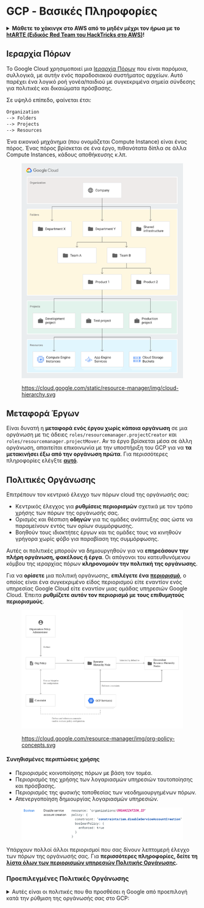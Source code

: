 # GCP - Βασικές Πληροφορίες

<details>

<summary><strong>Μάθετε το χάκινγκ στο AWS από το μηδέν μέχρι τον ήρωα με το</strong> <a href="https://training.hacktricks.xyz/courses/arte"><strong>htARTE (Ειδικός Red Team του HackTricks στο AWS)</strong></a><strong>!</strong></summary>

Άλλοι τρόποι υποστήριξης του HackTricks:

* Αν θέλετε να δείτε την **εταιρεία σας να διαφημίζεται στο HackTricks** ή να **κατεβάσετε το HackTricks σε μορφή PDF** ελέγξτε τα [**ΣΧΕΔΙΑ ΣΥΝΔΡΟΜΗΣ**](https://github.com/sponsors/carlospolop)!
* Αποκτήστε το [**επίσημο PEASS & HackTricks swag**](https://peass.creator-spring.com)
* Ανακαλύψτε την [**Οικογένεια PEASS**](https://opensea.io/collection/the-peass-family), τη συλλογή μας από αποκλειστικά [**NFTs**](https://opensea.io/collection/the-peass-family)
* **Εγγραφείτε στη** 💬 [**ομάδα Discord**](https://discord.gg/hRep4RUj7f) ή στη [**ομάδα telegram**](https://t.me/peass) ή **ακολουθήστε** μας στο **Twitter** 🐦 [**@hacktricks\_live**](https://twitter.com/hacktricks\_live)**.**
* **Μοιραστείτε τα χάκινγκ κόλπα σας υποβάλλοντας PRs στα** [**HackTricks**](https://github.com/carlospolop/hacktricks) και [**HackTricks Cloud**](https://github.com/carlospolop/hacktricks-cloud) αποθετήρια στο GitHub.

</details>

## **Ιεραρχία Πόρων**

Το Google Cloud χρησιμοποιεί μια [Ιεραρχία Πόρων](https://cloud.google.com/resource-manager/docs/cloud-platform-resource-hierarchy) που είναι παρόμοια, συλλογικά, με αυτήν ενός παραδοσιακού συστήματος αρχείων. Αυτό παρέχει ένα λογικό ροή γονέα/παιδιού με συγκεκριμένα σημεία σύνδεσης για πολιτικές και δικαιώματα πρόσβασης.

Σε υψηλό επίπεδο, φαίνεται έτσι:
```
Organization
--> Folders
--> Projects
--> Resources
```
Ένα εικονικό μηχάνημα (που ονομάζεται Compute Instance) είναι ένας πόρος. Ένας πόρος βρίσκεται σε ένα έργο, πιθανότατα δίπλα σε άλλα Compute Instances, κάδους αποθήκευσης κ.λπ.

<figure><img src="../../../.gitbook/assets/image (1) (1) (1).png" alt=""><figcaption><p><a href="https://cloud.google.com/static/resource-manager/img/cloud-hierarchy.svg">https://cloud.google.com/static/resource-manager/img/cloud-hierarchy.svg</a></p></figcaption></figure>

## **Μεταφορά Έργων**

Είναι δυνατή η **μεταφορά ενός έργου χωρίς κάποια οργάνωση** σε μια οργάνωση με τις άδειες `roles/resourcemanager.projectCreator` και `roles/resourcemanager.projectMover`. Αν το έργο βρίσκεται μέσα σε άλλη οργάνωση, απαιτείται επικοινωνία με την υποστήριξη του GCP για να **τα μετακινήσει έξω από την οργάνωση πρώτα**. Για περισσότερες πληροφορίες ελέγξτε [**αυτό**](https://medium.com/google-cloud/migrating-a-project-from-one-organization-to-another-gcp-4b37a86dd9e6).

## **Πολιτικές Οργάνωσης**

Επιτρέπουν τον κεντρικό έλεγχο των πόρων cloud της οργάνωσής σας:

* Κεντρικός έλεγχος για **ρυθμίσεις περιορισμών** σχετικά με τον τρόπο χρήσης των πόρων της οργάνωσής σας.
* Ορισμός και θέσπιση **οδηγών** για τις ομάδες ανάπτυξης σας ώστε να παραμείνουν εντός των ορίων συμμόρφωσης.
* Βοηθούν τους ιδιοκτήτες έργων και τις ομάδες τους να κινηθούν γρήγορα χωρίς φόβο για παραβίαση της συμμόρφωσης.

Αυτές οι πολιτικές μπορούν να δημιουργηθούν για να **επηρεάσουν την πλήρη οργάνωση, φακέλους ή έργα**. Οι απόγονοι του κατευθυνόμενου κόμβου της ιεραρχίας πόρων **κληρονομούν την πολιτική της οργάνωσης**.

Για να **ορίσετε** μια πολιτική οργάνωσης, **επιλέγετε ένα** [**περιορισμό**](https://cloud.google.com/resource-manager/docs/organization-policy/overview#constraints), ο οποίος είναι ένα συγκεκριμένο είδος περιορισμού είτε εναντίον ενός υπηρεσίας Google Cloud είτε εναντίον μιας ομάδας υπηρεσιών Google Cloud. Έπειτα **ρυθμίζετε αυτόν τον περιορισμό με τους επιθυμητούς περιορισμούς**.

<figure><img src="../../../.gitbook/assets/image (217).png" alt=""><figcaption><p><a href="https://cloud.google.com/resource-manager/img/org-policy-concepts.svg">https://cloud.google.com/resource-manager/img/org-policy-concepts.svg</a></p></figcaption></figure>

#### Συνηθισμένες περιπτώσεις χρήσης <a href="#common_use_cases" id="common_use_cases"></a>

* Περιορισμός κοινοποίησης πόρων με βάση τον τομέα.
* Περιορισμός της χρήσης των λογαριασμών υπηρεσιών ταυτοποίησης και πρόσβασης.
* Περιορισμός της φυσικής τοποθεσίας των νεοδημιουργημένων πόρων.
* Απενεργοποίηση δημιουργίας λογαριασμών υπηρεσιών.

<figure><img src="../../../.gitbook/assets/image (172).png" alt=""><figcaption></figcaption></figure>

Υπάρχουν πολλοί άλλοι περιορισμοί που σας δίνουν λεπτομερή έλεγχο των πόρων της οργάνωσής σας. Για **περισσότερες πληροφορίες, δείτε τη** [**λίστα όλων των περιορισμών υπηρεσιών Πολιτικής Οργάνωσης**](https://cloud.google.com/resource-manager/docs/organization-policy/org-policy-constraints)**.**

### **Προεπιλεγμένες Πολιτικές Οργάνωσης**

<details>

<summary>Αυτές είναι οι πολιτικές που θα προσθέσει η Google από προεπιλογή κατά την ρύθμιση της οργάνωσής σας στο GCP:</summary>

**Πολιτικές Διαχείρισης Πρόσβασης**

* **Περιορισμός επαφών με περιορισμένο τομέα:** Αποτρέπει την προσθήκη χρηστών στις Βασικές Επαφές έξω από τους καθορισμένους τομείς σας. Αυτό περιορίζει τις Βασικές Επαφές ώστε να επιτρέπουν μόνο διαχειριζόμενες ταυτότητες χρηστών στους επιλεγμένους τομείς σας να λαμβάνουν ειδοποιήσεις πλατφόρμας.
* **Περιορισμός κοινοποίησης με περιορισμένο τομέα:** Αποτρέπει την προσθήκη χρηστών σε πολιτικές IAM έξω από τους καθορισμένους τομείς σας. Αυτό περιορίζει τις πολιτικές IAM ώστε να επιτρέπουν μόνο διαχειριζόμενες ταυτότητες χρηστών στους επιλεγμένους τομείς σας να έχουν πρόσβαση σε πόρους μέσα σε αυτήν την οργάνωση.
* **Αποτροπή δημόσιας πρόσβασης:** Αποτρέπει τα κάδοι αποθήκευσης Cloud Storage από το να εκτίθενται στο κοινό. Αυτό εξασφαλίζει ότι ένας προγραμματιστής δεν μπορεί να ρυθμίσει τους κάδους αποθήκευσης Cloud Storage να έχουν μη εξουσιοδοτημένη πρόσβαση στο διαδίκτυο.
* **Ομοιόμορφη πρόσβαση σε επίπεδο κάδου:** Αποτρέπει τις λίστες ελέγχου πρόσβασης σε επίπεδο αντικειμένου (ACLs) στους κάδους αποθήκευσης Cloud Storage. Αυτό απλοποιεί τη διαχείριση της πρόσβασης εφαρμόζοντας συνεπώς πολιτικές IAM σε όλα τα αντικείμενα στους κάδους αποθήκευσης Cloud Storage.
* **Απαιτεί σύνδεση OS:** Τα VM που δημιουργούνται σε νέα έργα θα έχουν ενεργοποιημένη τη σύνδεση OS. Αυτό σας επιτρέπει να διαχειρίζεστε την πρόσβαση SSH στα παραδείγματά σας χρησιμοποιώντας το IAM χωρίς την ανάγκη δημιουργίας και διαχείρισης μεμονωμένων κλειδιών SSH.

**Επιπλέον πολιτικές ασφαλείας για λογαριασμούς υπηρεσιών**

* **Απενεργοποίηση αυτόματων χορηγήσεων IAM**: Αποτρέπει τους προεπιλεγμένους λογαριασμούς υπηρεσιών App Engine και Compute Engine από το να χορηγούν αυτόματα τον ρόλο Editor IAM σε ένα έργο κατά τη δημιουργία. Αυτό εξασφαλίζει ότι οι λογαριασμοί υπηρεσιών δεν λαμβάνουν υπερβολικά επιτρεπτικούς ρόλους IAM κατά τη δημιουργία.
* **Απενεργοποίηση δημιουργίας κλειδιών λογαριασμών υπηρεσιών**: Αποτρέπει τη δημιουργία δημόσιων κλειδιών λογαριασμών υπηρεσιών. Αυτό βοηθά στη μείωση του κινδύνου εκθέσεως μόνιμων διαπιστευτηρίων.
* **Απενεργοποίηση μεταφόρτωσης κλειδιών λογαριασμών υπηρεσιών**: Αποτρέπει τη μεταφόρτωση δημόσιων κλειδιών λογαριασμών υπηρεσιών. Αυτό βοηθά στη μείωση του κινδύνου διαρροής ή επαναχρησιμοποίησης υλικού κλειδιών.

**Πολιτικές διαμόρφωσης ασφαλούς δικτύου VPC**

* **Ορισμός επιτρεπόμενων εξωτερικών IP για παραδείγματα VM**: Αποτρέπει τη δημιουργία παραδειγμάτων Compute με δημόσια IP, τα
## Χρήστες <a href="#default-credentials" id="default-credentials"></a>

Στο **GCP console** δεν υπάρχει διαχείριση **Χρηστών ή Ομάδων**, αυτό γίνεται στο **Google Workspace**. Ωστόσο, μπορείτε να συγχρονίσετε έναν διαφορετικό πάροχο ταυτότητας στο Google Workspace.

Μπορείτε να έχετε πρόσβαση στους **χρήστες και τις ομάδες του Workspace** στο [**https://admin.google.com**](https://admin.google.com/).

Το **MFA** μπορεί να είναι **υποχρεωτικό** για τους χρήστες του Workspace, ωστόσο, ένας **επιτιθέμενος** θα μπορούσε να χρησιμοποιήσει ένα τοκέν για πρόσβαση στο GCP **μέσω της γραμμής εντολών χωρίς προστασία MFA** (θα προστατεύεται από MFA μόνο όταν ο χρήστης συνδεθεί για να το δημιουργήσει: `gcloud auth login`).

## Ομάδες

Όταν δημιουργείται μια οργάνωση, συνιστάται **ιδιαίτερα** η δημιουργία ορισμένων ομάδων. Εάν διαχειρίζεστε οποιαδήποτε από αυτές, ενδέχεται να έχετε διαρρεύσει όλη ή σημαντικό μέρος της οργάνωσης:

<table data-header-hidden><thead><tr><th width="299.3076923076923"></th><th></th></tr></thead><tbody><tr><td><strong>Ομάδα</strong></td><td><strong>Λειτουργία</strong></td></tr><tr><td><strong><code>gcp-organization-admins</code></strong><br><em>(απαιτούνται ομάδες ή ατομικοί λογαριασμοί για τον έλεγχο)</em></td><td>Διαχείριση οποιουδήποτε πόρου που ανήκει στην οργάνωση. Αναθέστε αυτόν τον ρόλο με σύνεση. Οι διαχειριστές οργανισμού έχουν πρόσβαση σε όλους τους πόρους του Google Cloud σας. Εναλλακτικά, επειδή αυτή η λειτουργία είναι υψηλά προνομιούχα, σκεφτείτε τη χρήση ατομικών λογαριασμών αντί για τη δημιουργία ομάδας.</td></tr><tr><td><strong><code>gcp-network-admins</code></strong><br><em>(απαιτούνται για έλεγχο)</em></td><td>Δημιουργία δικτύων, υποδικτύων, κανόνων του τοίχου προστασίας και συσκευών δικτύου όπως Cloud Router, Cloud VPN και cloud load balancers.</td></tr><tr><td><strong><code>gcp-billing-admins</code></strong><br><em>(απαιτούνται για έλεγχο)</em></td><td>Ρύθμιση λογαριασμών χρέωσης και παρακολούθηση της χρήσης τους.</td></tr><tr><td><strong><code>gcp-developers</code></strong><br><em>(απαιτούνται για έλεγχο)</em></td><td>Σχεδίαση, κωδικοποίηση και δοκιμή εφαρμογών.</td></tr><tr><td><strong><code>gcp-security-admins</code></strong><br></td><td>Καθιερώντας και διαχειρίζοντας πολιτικές ασφαλείας για ολόκληρο τον οργανισμό, συμπεριλαμβανομένης της διαχείρισης πρόσβασης και των <a href="https://cloud.google.com/resource-manager/docs/organization-policy/org-policy-constraints">περιορισμών πολιτικής οργάνωσης</a>. Δείτε τον <a href="https://cloud.google.com/architecture/security-foundations/authentication-authorization#users_and_groups">οδηγό θεμελίων ασφαλείας του Google Cloud</a> για περισσότερες πληροφορίες σχετικά με τον σχεδιασμό της υποδομής ασφαλείας του Google Cloud σας.</td></tr><tr><td><strong><code>gcp-devops</code></strong></td><td>Δημιουργία ή διαχείριση ακριβών αγωγών που υποστηρίζουν συνεχή ολοκλήρωση και παράδοση, παρακολούθηση και παροχή συστημάτων.</td></tr><tr><td><strong><code>gcp-logging-admins</code></strong></td><td></td></tr><tr><td><strong><code>gcp-logging-viewers</code></strong></td><td></td></tr><tr><td><strong><code>gcp-monitor-admins</code></strong></td><td></td></tr><tr><td><strong><code>gcp-billing-viewer</code></strong><br><em>(πλέον όχι από προεπιλογή)</em></td><td>Παρακολούθηση των δαπανών σε έργα. Τα τυπικά μέλη είναι μέρος της ομάδας οικονομικών.</td></tr><tr><td><strong><code>gcp-platform-viewer</code></strong><br><em>(πλέον όχι από προεπιλογή)</em></td><td>Αναθεώρηση πληροφοριών πόρων σε ολόκληρο τον οργανισμό Google Cloud.</td></tr><tr><td><strong><code>gcp-security-reviewer</code></strong><br><em>(πλέον όχι από προεπιλογή)</em></td><td>Αναθεώρηση ασφάλειας στο cloud.</td></tr><tr><td><strong><code>gcp-network-viewer</code></strong><br><em>(πλέον όχι από προεπιλογή)</em></td><td>Αναθεώρηση ρυθμίσεων δικτύου.</td></tr><tr><td><strong><code>grp-gcp-audit-viewer</code></strong><br><em>(πλέον όχι από προεπιλογή)</em></td><td>Προβολή αρχείων καταγραφής ελέγχου.</td></tr><tr><td><strong><code>gcp-scc-admin</code></strong><br><em>(πλέον όχι από προεπιλογή)</em></td><td>Διαχείριση του Security Command Center.</td></tr><tr><td><strong><code>gcp-secrets-admin</code></strong><br><em>(πλέον όχι από προεπιλογή)</em></td><td>Διαχείριση μυστικών στο Secret Manager.</td></tr></tbody></table>

## **Προεπιλεγμένη πολιτική κωδικού πρόσβασης**

* Επιβάλλοντας ισχυρούς κωδικούς πρόσβασης
* Ανάμεσα σε 8 και 100 χαρακτήρες
* Χωρίς επαναχρησιμοποίηση
* Χωρίς λήξη
* Εάν οι άνθρωποι έχουν πρόσβαση στο Workspace μέσω ενός παρόχου τρίτων, αυτές οι απαιτήσεις δεν εφαρμόζονται.

<figure><img src="../../../.gitbook/assets/image (20).png" alt=""><figcaption></figcaption></figure>

<figure><img src="../../../.gitbook/assets/image (22).png" alt=""><figcaption></figcaption></figure>

## **Λογαριασμοί υπηρεσιών**

Αυτοί είναι οι αρχές που μπορούν να **έχουν** **συνδεθεί** σε πόρους και να έχουν πρόσβαση για να αλληλεπιδρούν εύκολα με το GCP. Για παράδειγμα, είναι δυνατόν να έχετε πρόσβαση στο **auth token** ενός Λογαριασμού Υπηρεσίας **συνδεδεμένου με ένα VM** στα μεταδεδομένα.\
Είναι δυνατόν να αντιμετωπίσετε ορισμένες **συγκρούσεις** κατά τη χρήση τόσο του **IAM όσο και των εμβέλειών πρόσβασης**. Για παράδειγμα, ο λογαριασμός υπηρεσίας σας μπορεί να έχει τον ρόλο IAM του `compute.instanceAdmin` αλλά το παράδειγμα που έχετε παραβιάσει έχει περιοριστεί με τον περιορισμό εμβέλειας του `https://www.googleapis.com/auth/compute.readonly`. Αυτό θα σας εμποδίσει να κάνετε οποιεσδήποτε αλλαγές χρησιμοποιώντας το OAuth token που ανατίθεται αυτόματα στο παράδειγμά σας.

Είναι παρόμοιο με τους **ρόλους IAM από το AWS**. Αλλά διαφορετικά από το AWS, **οποιοσδήποτε** λογαριασμός υπηρεσίας μπορεί να **συνδεθεί με οποιαδήποτε υπηρεσία** (δεν χρειάζεται να το επιτρέψει μέσω μιας πολιτικής).

Πολλοί από τους λογαριασμούς υπηρεσίας που θα βρείτε είναι πραγματικά **αυτόματα δημιουργημένοι από το GCP** όταν αρχίσετε να χρησιμοποιείτε μια υπηρεσία, όπως:
```
PROJECT_NUMBER-compute@developer.gserviceaccount.com
PROJECT_ID@appspot.gserviceaccount.com
```
Ωστόσο, είναι επίσης δυνατόν να δημιουργήσετε και να συνδέσετε στους πόρους **προσαρμοσμένους λογαριασμούς υπηρεσιών**, οι οποίοι θα φαίνονται όπως αυτό:
```
SERVICE_ACCOUNT_NAME@PROJECT_NAME.iam.gserviceaccount.com
```
### **Εύρος πρόσβασης**

Τα εύρη πρόσβασης **συνδέονται με τα δημιουργημένα τεκμήρια OAuth** για πρόσβαση στα σημεία API του GCP. Αυτά **περιορίζουν τα δικαιώματα** του τεκμηρίου OAuth.\
Αυτό σημαίνει ότι αν ένα τεκμήριο ανήκει σε Έναν Κάτοχο ενός πόρου αλλά δεν έχει στο εύρος του τεκμηρίου την πρόσβαση σε αυτόν τον πόρο, το τεκμήριο **δεν μπορεί να χρησιμοποιηθεί για (καταχρηστική) χρήση αυτών των προνομίων**.

Η Google προτείνει πραγματικά [να **μην χρησιμοποιούνται τα εύρη πρόσβασης και να βασιστείτε αποκλειστικά στο IAM**](https://cloud.google.com/compute/docs/access/service-accounts#service\_account\_permissions). Το web πύλη διαχείρισης επιβάλλει πραγματικά αυτό, αλλά τα εύρη πρόσβασης μπορούν ακόμα να εφαρμοστούν σε παραδείγματα χρησιμοποιώντας προγραμματιστικά προσαρμοσμένους λογαριασμούς υπηρεσιών.

Μπορείτε να δείτε ποια **εύρη** είναι **εκχωρημένα** με **ερώτημα:**

{% code overflow="wrap" %}
```bash
curl 'https://www.googleapis.com/oauth2/v1/tokeninfo?access_token=<access_token>'

{
"issued_to": "223044615559.apps.googleusercontent.com",
"audience": "223044615559.apps.googleusercontent.com",
"user_id": "139746512919298469201",
"scope": "openid https://www.googleapis.com/auth/userinfo.email https://www.googleapis.com/auth/cloud-platform https://www.googleapis.com/auth/appengine.admin https://www.googleapis.com/auth/sqlservice.login https://www.googleapis.com/auth/compute https://www.googleapis.com/auth/accounts.reauth",
"expires_in": 2253,
"email": "username@testing.com",
"verified_email": true,
"access_type": "offline"
}
```
{% endcode %}

Οι προηγούμενες **εξουσίες** είναι αυτές που δημιουργούνται από προεπιλογή χρησιμοποιώντας το **`gcloud`** για πρόσβαση σε δεδομένα. Αυτό συμβαίνει επειδή όταν χρησιμοποιείτε το **`gcloud`** δημιουργείτε πρώτα ένα διακριτικό OAuth, και στη συνέχεια το χρησιμοποιείτε για να επικοινωνήσετε με τα σημεία άκρων.

Η πιο σημαντική εξουσία από αυτές είναι η **`cloud-platform`**, η οποία ουσιαστικά σημαίνει ότι είναι δυνατή η **πρόσβαση σε οποιαδήποτε υπηρεσία στο GCP**.

Μπορείτε να **βρείτε μια λίστα με** [**όλες τις δυνατές εξουσίες εδώ**](https://developers.google.com/identity/protocols/googlescopes)**.**

Αν έχετε διαπιστευτήρια περιήγησης **`gcloud`**, είναι δυνατόν να **λάβετε ένα διακριτικό με άλλες εξουσίες,** κάνοντας κάτι παρόμοιο:
```bash
# Maybe you can get a user token with other scopes changing the scopes array from ~/.config/gcloud/credentials.db

# Set new scopes for SDKs credentials
gcloud auth application-default login --scopes=https://www.googleapis.com/auth/userinfo.email,https://www.googleapis.com/auth/cloud-platform,https://www.googleapis.com/auth/sqlservice.login,https://www.googleapis.com/auth/appengine.admin,https://www.googleapis.com/auth/compute,https://www.googleapis.com/auth/accounts.reauth,https://www.googleapis.com/auth/admin.directory.user,https://www.googleapis.com/auth/admin.directory.group,https://www.googleapis.com/auth/admin.directory.domain,https://www.googleapis.com/auth/admin.directory.user

# Print new token
gcloud auth application-default print-access-token

# To use this token with some API you might need to use curl to indicate the project header with --header "X-Goog-User-Project: <project-name>"
```
{% endcode %}

## **Πολιτικές IAM του Terraform, Δεσμεύσεις και Μέλη**

Όπως ορίζεται από το terraform στο [https://registry.terraform.io/providers/hashicorp/google/latest/docs/resources/google\_project\_iam](https://registry.terraform.io/providers/hashicorp/google/latest/docs/resources/google\_project\_iam) χρησιμοποιώντας το terraform με το GCP υπάρχουν διαφορετικοί τρόποι για να χορηγήσετε πρόσβαση σε έναν αρχέτυπο πάνω σε ένα πόρο:

* **Μέλη**: Ορίζετε **αρχέτυπα ως μέλη ρόλων** **χωρίς περιορισμούς** σχετικά με τον ρόλο ή τα αρχέτυπα. Μπορείτε να ορίσετε έναν χρήστη ως μέλος ενός ρόλου και στη συνέχεια να ορίσετε μια ομάδα ως μέλος του ίδιου ρόλου και επίσης να ορίσετε αυτά τα αρχέτυπα (χρήστη και ομάδα) ως μέλη άλλων ρόλων.
* **Δεσμεύσεις**: Πολλά **αρχέτυπα μπορούν να δεσμευτούν σε ένα ρόλο**. Αυτά τα **αρχέτυπα μπορούν ακόμα να δεσμευτούν ή να είναι μέλη άλλων ρόλων**. Ωστόσο, αν ένα αρχέτυπο που δεν έχει δεσμευτεί στον ρόλο οριστεί ως **μέλος ενός δεσμευμένου ρόλου**, την επόμενη φορά που θα εφαρμοστεί η **δέσμευση, το μέλος θα εξαφανιστεί**.
* **Πολιτικές**: Μια πολιτική είναι **εξουσιοδοτική**, υποδεικνύει ρόλους και αρχέτυπα και στη συνέχεια, **αυτά τα αρχέτυπα δεν μπορούν να έχουν περισσότερους ρόλους και αυτοί οι ρόλοι δεν μπορούν να έχουν περισσότερα αρχέτυπα** εκτός αν αυτή η πολιτική τροποποιηθεί (ούτε καν σε άλλες πολιτικές, δεσμεύσεις ή μέλη). Επομένως, όταν ένας ρόλος ή αρχέτυπο καθορίζεται στην πολιτική, όλα τα προνόμιά τους είναι **περιορισμένα από αυτήν την πολιτική**. Φυσικά, αυτό μπορεί να παρακαμφθεί σε περίπτωση που το αρχέτυπο δίνεται η δυνατότητα να τροποποιήσει την πολιτική ή δικαιώματα εξέλιξης προνομίων (όπως δημιουργία ενός νέου αρχετύπου και δέσμευση ενός νέου ρόλου).

## Αναφορές

* [https://about.gitlab.com/blog/2020/02/12/plundering-gcp-escalating-privileges-in-google-cloud-platform/](https://about.gitlab.com/blog/2020/02/12/plundering-gcp-escalating-privileges-in-google-cloud-platform/)
* [https://cloud.google.com/resource-manager/docs/cloud-platform-resource-hierarchy](https://cloud.google.com/resource-manager/docs/cloud-platform-resource-hierarchy)

<details>

<summary><strong>Μάθετε το χάκινγκ στο AWS από το μηδέν μέχρι τον ήρωα με το</strong> <a href="https://training.hacktricks.xyz/courses/arte"><strong>htARTE (HackTricks AWS Red Team Expert)</strong></a><strong>!</strong></summary>

Άλλοι τρόποι υποστήριξης του HackTricks:

* Αν θέλετε να δείτε την **εταιρεία σας διαφημισμένη στο HackTricks** ή να **κατεβάσετε το HackTricks σε μορφή PDF** ελέγξτε τα [**ΣΧΕΔΙΑ ΣΥΝΔΡΟΜΗΣ**](https://github.com/sponsors/carlospolop)!
* Αποκτήστε το [**επίσημο PEASS & HackTricks swag**](https://peass.creator-spring.com)
* Ανακαλύψτε [**την Οικογένεια PEASS**](https://opensea.io/collection/the-peass-family), τη συλλογή μας από αποκλειστικά [**NFTs**](https://opensea.io/collection/the-peass-family)
* **Εγγραφείτε στη** 💬 [**ομάδα Discord**](https://discord.gg/hRep4RUj7f) ή την [**ομάδα telegram**](https://t.me/peass) ή **ακολουθήστε** μας στο **Twitter** 🐦 [**@hacktricks\_live**](https://twitter.com/hacktricks\_live)**.**
* **Μοιραστείτε τα χάκινγκ κόλπα σας υποβάλλοντας PRs στα** [**HackTricks**](https://github.com/carlospolop/hacktricks) και [**HackTricks Cloud**](https://github.com/carlospolop/hacktricks-cloud) αποθετήρια στο GitHub.

</details>
